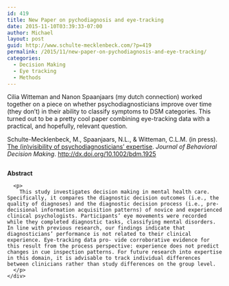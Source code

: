 ```yaml
---
id: 419
title: New Paper on pychodiagnosis and eye-tracking
date: 2015-11-10T03:39:33-07:00
author: Michael
layout: post
guid: http://www.schulte-mecklenbeck.com/?p=419
permalink: /2015/11/new-paper-on-pychodiagnosis-and-eye-tracking/
categories:
  - Decision Making
  - Eye tracking
  - Methods
---
```

Cilia Witteman and Nanon Spaanjaars (my dutch connection) worked together on a piece on whether psychodiagnosticians improve over time (they don&#8217;t) in their ability to classify symptoms to DSM categories. This turned out to be a pretty cool paper combining eye-tracking data with a practical, and hopefully, relevant question.

Schulte-Mecklenbeck, M., Spaanjaars, N.L., & Witteman, C.L.M. (in press). [The (in)visibility of psychodiagnosticians&#8217; expertise](http://www.schulte-mecklenbeck.com/wp-content/uploads//2009/05/Schulte-Mecklenbeck_et_al2015.pdf). _Journal of Behavioral Decision Making_. http://dx.doi.org/10.1002/bdm.1925

<div class="page" title="Page 1">
  <div class="layoutArea">
    <div class="column">
      <p>
        <strong>Abstract</strong>
      </p>
      
      <p>
        This study investigates decision making in mental health care. Specifically, it compares the diagnostic decision outcomes (i.e., the quality of diagnoses) and the diagnostic decision process (i.e., pre-decisional information acquisition patterns) of novice and experienced clinical psychologists. Participants’ eye movements were recorded while they completed diagnostic tasks, classifying mental disorders. In line with previous research, our findings indicate that diagnosticians’ performance is not related to their clinical experience. Eye-tracking data pro- vide corroborative evidence for this result from the process perspective: experience does not predict changes in cue inspection patterns. For future research into expertise in this domain, it is advisable to track individual differences between clinicians rather than study differences on the group level.
      </p>
    </div>
  </div>
</div>